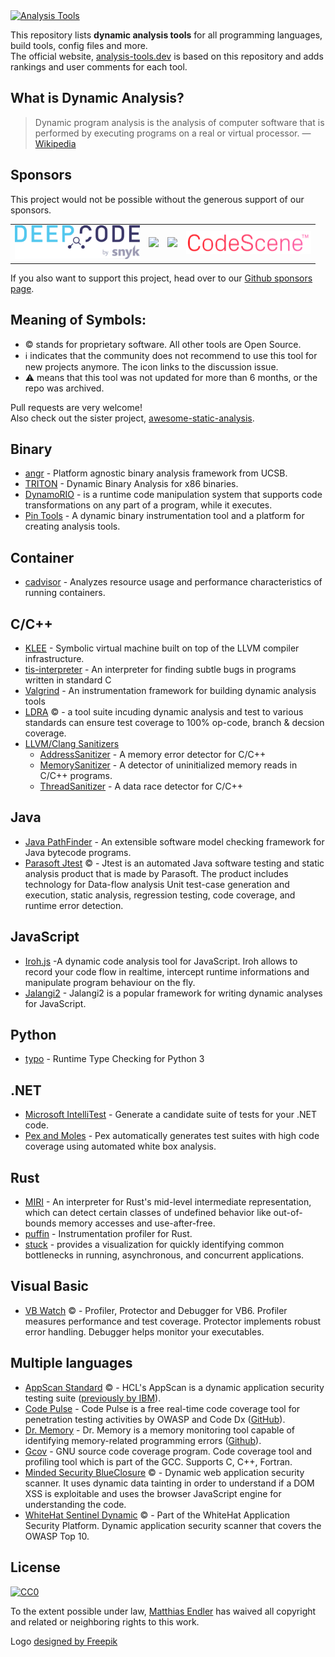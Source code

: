 <!-- 🚨🚨 DON'T EDIT THIS FILE DIRECTLY. Edit `data/tools.yml` instead. 🚨🚨 -->

 <a href="https://analysis-tools.dev/">
   <img width="400px" alt="Analysis Tools" src="https://raw.githubusercontent.com/analysis-tools-dev/website/master/static/logo.png" />
 </a>

This repository lists **dynamic analysis tools** for all programming languages, build tools, config files and more.  
The official website, [analysis-tools.dev](https://analysis-tools.dev/) is based on this repository and adds rankings and user comments for each tool.

## What is Dynamic Analysis?

> Dynamic program analysis is the analysis of computer software that is performed by executing programs on a real or virtual processor. — [Wikipedia](https://en.wikipedia.org/wiki/Dynamic_program_analysis)

## Sponsors

This project would not be possible without the generous support of our sponsors.

<table>
  <tr>
    <td><a href="https://deepcode.ai"><img width="200px" src="https://raw.githubusercontent.com/analysis-tools-dev/website/master/static/sponsors/deepcode.svg" /></a></td>
    <td><a href="https://deepsource.io/"><img width="200px" src="https://raw.githubusercontent.com/analysis-tools-dev/website/master/static/sponsors/deepsource.png" /></a></td>
    <td><a href="https://www.viva64.com/free-license"><img height="100px" src="https://raw.githubusercontent.com/analysis-tools-dev/website/master/static/sponsors/pvs-studio.svg" /></a></td>
    <td><a href="https://codescene.io/"><img width="200px" src="https://raw.githubusercontent.com/analysis-tools-dev/website/master/static/sponsors/codescene.png" /></a></td>
  </tr>
</table>

If you also want to support this project, head over to our [Github sponsors page](https://github.com/sponsors/analysis-tools-dev).

## Meaning of Symbols:  

- :copyright: stands for proprietary software. All other tools are Open Source.
- :information_source: indicates that the community does not recommend to use this tool for new projects anymore. The icon links to the discussion issue.
- :warning: means that this tool was not updated for more than 6 months, or the repo was archived.

Pull requests are very welcome!  
Also check out the sister project, [awesome-static-analysis](https://github.com/mre/awesome-static-analysis).

## Binary

* [angr](https://github.com/angr/angr) - Platform agnostic binary analysis framework from UCSB.
* [TRITON](https://github.com/JonathanSalwan/Triton) - Dynamic Binary Analysis for x86 binaries.
* [DynamoRIO](http://www.dynamorio.org/) - is a runtime code manipulation system that supports code transformations on any part of a program, while it executes.
* [Pin Tools](https://software.intel.com/en-us/articles/pin-a-dynamic-binary-instrumentation-tool) - A dynamic binary instrumentation tool and a platform for creating analysis tools.

## Container

* [cadvisor](https://github.com/google/cadvisor) - Analyzes resource usage and performance characteristics of running containers. 

## C/C++

* [KLEE](https://github.com/klee/klee) - Symbolic virtual machine built on top of the LLVM compiler infrastructure.
* [tis-interpreter](https://github.com/TrustInSoft/tis-interpreter) - An interpreter for finding subtle bugs in programs written in standard C
* [Valgrind](http://valgrind.org/) - An instrumentation framework for building dynamic analysis tools
* [LDRA](https://ldra.com) :copyright: - a tool suite incuding dynamic analysis and test to various standards can ensure test coverage to 100% op-code, branch & decsion coverage.
* [LLVM/Clang Sanitizers](https://github.com/google/sanitizers)
    - [AddressSanitizer](https://github.com/google/sanitizers/wiki/AddressSanitizer) - A memory error detector for C/C++
    - [MemorySanitizer](https://github.com/google/sanitizers/wiki/MemorySanitizer) - A detector of uninitialized memory reads in C/C++ programs.
    - [ThreadSanitizer](https://github.com/google/sanitizers/wiki/ThreadSanitizerCppManual) - A data race detector for C/C++

## Java

* [Java PathFinder](https://github.com/javapathfinder/jpf-core) - An extensible software model checking framework for Java bytecode programs.
* [Parasoft Jtest](https://www.parasoft.com/products/jtest) :copyright: - Jtest is an automated Java software testing and static analysis product that is made by Parasoft. The product includes technology for Data-flow analysis Unit test-case generation and execution, static analysis, regression testing, code coverage, and runtime error detection.

## JavaScript

* [Iroh.js](https://github.com/maierfelix/Iroh) -A dynamic code analysis tool for JavaScript. Iroh allows to record your code flow in realtime, intercept runtime informations and manipulate program behaviour on the fly.
* [Jalangi2]() - Jalangi2 is a popular framework for writing dynamic analyses for JavaScript. 

## Python

* [typo](https://github.com/aldanor/typo) - Runtime Type Checking for Python 3

## .NET

* [Microsoft IntelliTest](https://docs.microsoft.com/en-us/visualstudio/test/intellitest-manual/getting-started?view=vs-2019) - Generate a candidate suite of tests for your .NET code.
* [Pex and Moles](https://www.microsoft.com/en-us/research/project/pex-and-moles-isolation-and-white-box-unit-testing-for-net/) - Pex automatically generates test suites with high code coverage using automated white box analysis.

## Rust

* [MIRI](https://github.com/rust-lang/miri) -  An interpreter for Rust's mid-level intermediate representation, which can detect certain classes of undefined behavior like out-of-bounds memory accesses and use-after-free.
* [puffin](https://github.com/EmbarkStudios/puffin) - Instrumentation profiler for Rust.
* [stuck](https://github.com/jonhoo/stuck) - provides a visualization for quickly identifying common bottlenecks in running, asynchronous, and concurrent applications.

## Visual Basic

* [VB Watch](https://www.aivosto.com/vbwatch.html) :copyright: - Profiler, Protector and Debugger for VB6. Profiler measures performance and test coverage. Protector implements robust error handling. Debugger helps monitor your executables.

## Multiple languages

* [AppScan Standard](https://www.hcltechsw.com/wps/portal/products/appscan/home/!ut/p/z1/04_Sj9CPykssy0xPLMnMz0vMAfIjo8zi_QO8nQ0MnQ0C_F3MnA0CHX2dvYN9woxNvEz0w1EVWDgGuQAVeLpbBvu6Gxl4m-hHUaLfxJQ4_QY4gKMBifZjKojCb3y4fhSqFe6Bpk5AEwIMTNyMfYzdfczQFWAJIrwKQGFAyBUFuaGhoREGmZ7piooAwLgEZw!!/?1dmy&urile=wcm%3apath%3a/wps/wcm/connect/hcl+software+content/products/appscan/offerings/standard) :copyright: - HCL's AppScan is a dynamic application security testing suite ([previously by IBM](https://newsroom.ibm.com/2018-12-06-HCL-Technologies-to-Acquire-Select-IBM-Software-Products-for-1-8B)).
* [Code Pulse](http://code-pulse.com/) - Code Pulse is a free real-time code coverage tool for penetration testing activities by OWASP and Code Dx ([GitHub](https://github.com/codedx/codepulse)).
* [Dr. Memory](https://drmemory.org/) - Dr. Memory is a memory monitoring tool capable of identifying memory-related programming errors ([Github](https://github.com/DynamoRIO/drmemory)).
* [Gcov](https://gcc.gnu.org/onlinedocs/gcc/Gcov.html) - GNU source code coverage program. Code coverage tool and profiling tool which is part of the GCC. Supports C, C++, Fortran.
* [Minded Security BlueClosure](https://www.mindedsecurity.com/index.php/products/blueclosure) :copyright: - Dynamic web application security scanner. It uses dynamic data tainting in order to understand if a DOM XSS is exploitable and uses the browser JavaScript engine for understanding the code.
* [WhiteHat Sentinel Dynamic](https://www.whitehatsec.com/products/dynamic-application-security-testing/) :copyright: - Part of the WhiteHat Application Security Platform. Dynamic application security scanner that covers the OWASP Top 10.

## License

[![CC0](https://i.creativecommons.org/p/zero/1.0/88x31.png)](https://creativecommons.org/publicdomain/zero/1.0/)

To the extent possible under law, [Matthias Endler](https://endler.dev) has waived all copyright and related or neighboring rights to this work.

Logo [designed by Freepik](https://www.freepik.com/free-vector/programming-background-design_1033623.htm)

